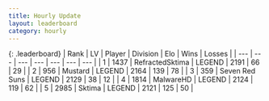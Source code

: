 ```yaml
---
title: Hourly Update
layout: leaderboard
category: hourly
---
```


{: .leaderboard}
| Rank | LV | Player | Division | Elo | Wins | Losses |
| --- | --- | --- | --- | --- | --- | --- |
| <span data-change="0">1</span> | 1437 | <span title="ID: 402846">RefractedSktima</span> | LEGEND | <span data-change="0">2191</span> | <span data-change="0">66</span> | <span data-change="0">29</span> |
| <span data-change="0">2</span> | 956 | <span title="ID: 611082">Mustard</span> | LEGEND | <span data-change="6">2164</span> | <span data-change="1">139</span> | <span data-change="0">78</span> |
| <span data-change="0">3</span> | 359 | <span title="ID: 670324">Seven Red Suns</span> | LEGEND | <span data-change="0">2129</span> | <span data-change="0">38</span> | <span data-change="0">12</span> |
| <span data-change="0">4</span> | 1814 | <span title="ID: 261794">MalwareHD</span> | LEGEND | <span data-change="0">2124</span> | <span data-change="0">119</span> | <span data-change="0">62</span> |
| <span data-change="0">5</span> | 2985 | <span title="ID: 353063">Sktima</span> | LEGEND | <span data-change="0">2121</span> | <span data-change="0">125</span> | <span data-change="0">50</span> |